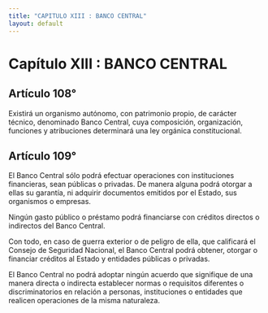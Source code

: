 ```yaml
---
title: "CAPITULO XIII : BANCO CENTRAL"
layout: default
---
```


# Capítulo XIII : BANCO CENTRAL

## Artículo 108°

Existirá un organismo autónomo, con patrimonio propio, de carácter
técnico, denominado Banco Central, cuya composición, organización,
funciones y atribuciones determinará una ley orgánica constitucional.

## Artículo 109°

El Banco Central sólo podrá efectuar operaciones con instituciones
financieras, sean públicas o privadas. De manera alguna podrá otorgar a
ellas su garantía, ni adquirir documentos emitidos por el Estado, sus
organismos o empresas.

Ningún gasto público o préstamo podrá financiarse con créditos directos
o indirectos del Banco Central.

Con todo, en caso de guerra exterior o de peligro de ella, que
calificará el Consejo de Seguridad Nacional, el Banco Central podrá
obtener, otorgar o financiar créditos al Estado y entidades públicas o
privadas.

El Banco Central no podrá adoptar ningún acuerdo que signifique de una
manera directa o indirecta establecer normas o requisitos diferentes o
discriminatorios en relación a personas, instituciones o entidades que
realicen operaciones de la misma naturaleza.

